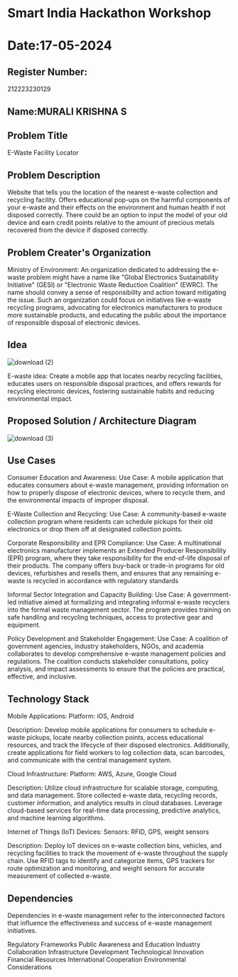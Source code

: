 # Smart India Hackathon Workshop
# Date:17-05-2024
## Register Number:


212223230129
## Name:MURALI KRISHNA S
## Problem Title
E-Waste Facility Locator
## Problem Description
Website that tells you the location of the nearest e-waste collection and recycling facility. Offers educational pop-ups on the harmful components of your e-waste and their effects on the environment and human health if not disposed correctly. There could be an option to input the model of your old device and earn credit points relative to the amount of precious metals recovered from the device if disposed correctly.
## Problem Creater's Organization
Ministry of Environment:
An organization dedicated to addressing the e-waste problem might have a name like "Global Electronics Sustainability Initiative" (GESI) or "Electronic Waste Reduction Coalition" (EWRC). The name should convey a sense of responsibility and action toward mitigating the issue. Such an organization could focus on initiatives like e-waste recycling programs, advocating for electronics manufacturers to produce more sustainable products, and educating the public about the importance of responsible disposal of electronic devices.

## Idea
![download (2)](https://github.com/Murali-Krishna0/SIHPS/assets/149054535/ef412dcc-153e-4927-96ef-3553975279da)



E-waste idea: Create a mobile app that locates nearby recycling facilities, educates users on responsible disposal practices, and offers rewards for recycling electronic devices, fostering sustainable habits and reducing environmental impact.



## Proposed Solution / Architecture Diagram

![download (3)](https://github.com/Murali-Krishna0/SIHPS/assets/149054535/5f265013-f472-49dd-b633-6787854a8913)



## Use Cases
Consumer Education and Awareness:
Use Case: A mobile application that educates consumers about e-waste management, providing information on how to properly dispose of electronic devices, where to recycle them, and the environmental impacts of improper disposal.

E-Waste Collection and Recycling:
Use Case: A community-based e-waste collection program where residents can schedule pickups for their old electronics or drop them off at designated collection points.

Corporate Responsibility and EPR Compliance:
Use Case: A multinational electronics manufacturer implements an Extended Producer Responsibility (EPR) program, where they take responsibility for the end-of-life disposal of their products. The company offers buy-back or trade-in programs for old devices, refurbishes and resells them, and ensures that any remaining e-waste is recycled in accordance with regulatory standards

Informal Sector Integration and Capacity Building:
Use Case: A government-led initiative aimed at formalizing and integrating informal e-waste recyclers into the formal waste management sector. The program provides training on safe handling and recycling techniques, access to protective gear and equipment.

Policy Development and Stakeholder Engagement:
Use Case: A coalition of government agencies, industry stakeholders, NGOs, and academia collaborates to develop comprehensive e-waste management policies and regulations. The coalition conducts stakeholder consultations, policy analysis, and impact assessments to ensure that the policies are practical, effective, and inclusive.

## Technology Stack
Mobile Applications:
Platform: iOS, Android

Description: Develop mobile applications for consumers to schedule e-waste pickups, locate nearby collection points, access educational resources, and track the lifecycle of their disposed electronics. Additionally, create applications for field workers to log collection data, scan barcodes, and communicate with the central management system.

Cloud Infrastructure:
Platform: AWS, Azure, Google Cloud

Description: Utilize cloud infrastructure for scalable storage, computing, and data management. Store collected e-waste data, recycling records, customer information, and analytics results in cloud databases. Leverage cloud-based services for real-time data processing, predictive analytics, and machine learning algorithms.

Internet of Things (IoT) Devices:
Sensors: RFID, GPS, weight sensors

Description: Deploy IoT devices on e-waste collection bins, vehicles, and recycling facilities to track the movement of e-waste throughout the supply chain. Use RFID tags to identify and categorize items, GPS trackers for route optimization and monitoring, and weight sensors for accurate measurement of collected e-waste.



## Dependencies

Dependencies in e-waste management refer to the interconnected factors that influence the effectiveness and success of e-waste management initiatives.

Regulatory Frameworks Public Awareness and Education Industry Collaboration Infrastructure Development Technological Innovation Financial Resources International Cooperation Environmental Considerations


